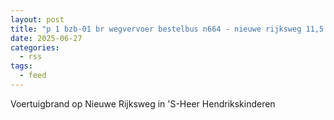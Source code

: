 ```yaml
---
layout: post
title: "p 1 bzb-01 br wegvervoer bestelbus n664 - nieuwe rijksweg 11,5 's-heer hendrikskinderen 194931"
date: 2025-06-27
categories: 
  - rss
tags: 
  - feed
---
```


Voertuigbrand op Nieuwe Rijksweg in 'S-Heer Hendrikskinderen
